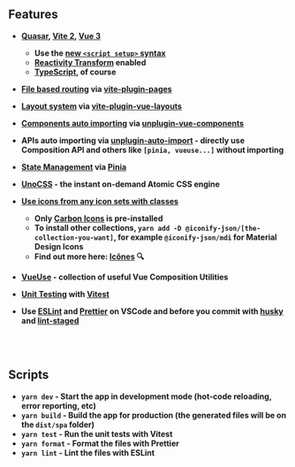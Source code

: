 ## Features

<b>

- [Quasar](https://quasar.dev), [Vite 2](https://vitejs.dev), [Vue 3](https://vuejs.org)

  - Use the [new `<script setup>` syntax](https://vuejs.org/api/sfc-script-setup.html)
  - [Reactivity Transform](https://vuejs.org/guide/extras/reactivity-transform.html) enabled
  - [TypeScript](https://www.typescriptlang.org), of course

<b>

- [File based routing](./src/pages) via [vite-plugin-pages](https://github.com/hannoeru/vite-plugin-pages#vite-plugin-pages)

- [Layout system](./src/layouts) via [vite-plugin-vue-layouts](https://github.com/JohnCampionJr/vite-plugin-vue-layouts#vite-plugin-vue-layouts)

- [Components auto importing](./src/components) via [unplugin-vue-components](https://github.com/antfu/unplugin-vue-components#unplugin-vue-components)

- APIs auto importing via [unplugin-auto-import](https://github.com/antfu/unplugin-auto-import#unplugin-auto-import) - directly use Composition API and others like `[pinia, vueuse...]` without importing

- [State Management](./src/stores) via [ Pinia](https://pinia.esm.dev/)

- [UnoCSS](https://github.com/antfu/unocss) - the instant on-demand Atomic CSS engine

- [Use icons from any icon sets with classes](https://github.com/antfu/unocss/tree/main/packages/preset-icons#unocsspreset-icons)

  - Only [Carbon Icons](<(https://icon-sets.iconify.design/carbon/)>) is pre-installed
  - To install other collections, `yarn add -D @iconify-json/[the-collection-you-want]`, for example `@iconify-json/mdi` for Material Design Icons
  - Find out more here: [Icônes](https://icones.netlify.app/) 🔍

<b>

- [VueUse](https://github.com/antfu/vueuse) - collection of useful Vue Composition Utilities

- [Unit Testing](./test/) with [Vitest](https://github.com/vitest-dev/vitest)

- Use [ESLint](https://eslint.org) and [Prettier](https://prettier.io) on VSCode and before you commit with [husky](https://github.com/typicode/husky) and [lint-staged](https://github.com/okonet/lint-staged)


<br>

<br>

## Scripts

- `yarn dev` - Start the app in development mode (hot-code reloading, error reporting, etc)
- `yarn build` - Build the app for production (the generated files will be on the `dist/spa` folder)
- `yarn test` - Run the unit tests with Vitest
- `yarn format` - Format the files with Prettier
- `yarn lint` - Lint the files with ESLint
